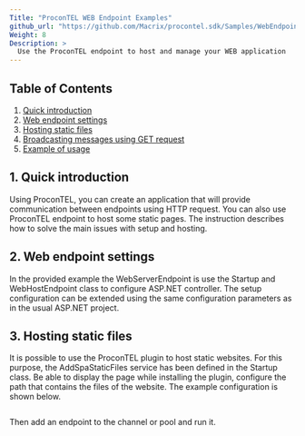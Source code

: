 ```yaml
---
Title: "ProconTEL WEB Endpoint Examples"
github_url: "https://github.com/Macrix/procontel.sdk/Samples/WebEndpoint/edit/main/README.md"
Weight: 8
Description: >
  Use the ProconTEL endpoint to host and manage your WEB application
---
```


## Table of Contents

1. [Quick introduction](#id-quick-introduction)
2. [Web endpoint settings](#id-endpoint-settings)
3. [Hosting static files](#hosting-static-files)
4. [Broadcasting messages using GET request](#id)
5. [Example of usage](#id)
 
 <div id='id-quick-introduction'/>

## 1. Quick introduction
Using ProconTEL, you can create an application that will provide communication between endpoints using HTTP request. You can also use ProconTEL endpoint to host some static pages. The instruction describes how to solve the main issues with setup and hosting.

<div id='i#id-endpoint-settings'/>

## 2. Web endpoint settings
In the provided example the WebServerEndpoint is use the Startup and WebHostEndpoint class to configure ASP.NET controller. The setup configuration can be extended using the same configuration parameters as in the usual ASP.NET project.


<div id='i#hosting-static-files'/>

## 3. Hosting static files
It is possible to use the ProconTEL plugin to host static websites. For this purpose, the AddSpaStaticFiles service has been defined in the Startup class. Be able to display the page while installing the plugin, configure the path that contains the files of the website. The example configuration is shown below.

<img></img>

Then add an endpoint to the channel or pool and run it. 

<img></img>